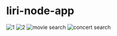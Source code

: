 # liri-node-app
![1](https://user-images.githubusercontent.com/43626219/66176537-bd8eb180-e623-11e9-9efc-1cf360bcb6b2.png)
![2](https://user-images.githubusercontent.com/43626219/66176546-c8e1dd00-e623-11e9-92db-725cf4fcea12.png)
![movie search](https://user-images.githubusercontent.com/43626219/66176555-cbdccd80-e623-11e9-9674-41c70cec3e6e.png)
![concert search](https://user-images.githubusercontent.com/43626219/66176559-ce3f2780-e623-11e9-81d6-9e2edcab0c9f.png)
